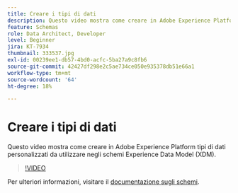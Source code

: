 ```yaml
---
title: Creare i tipi di dati
description: Questo video mostra come creare in Adobe Experience Platform tipi di dati personalizzati da utilizzare negli schemi Experience Data Model (XDM).
feature: Schemas
role: Data Architect, Developer
level: Beginner
jira: KT-7934
thumbnail: 333537.jpg
exl-id: 00239ee1-db57-4bd0-acfc-5ba27a9c8fb6
source-git-commit: 42427df298e2c5ae734ce050e935378db51e66a1
workflow-type: tm+mt
source-wordcount: '64'
ht-degree: 18%

---
```


# Creare i tipi di dati

Questo video mostra come creare in Adobe Experience Platform tipi di dati personalizzati da utilizzare negli schemi Experience Data Model (XDM).

>[!VIDEO](https://video.tv.adobe.com/v/333537?quality=12&learn=on)

Per ulteriori informazioni, visitare il [documentazione sugli schemi](https://experienceleague.adobe.com/docs/experience-platform/xdm/home.html?lang=it).
